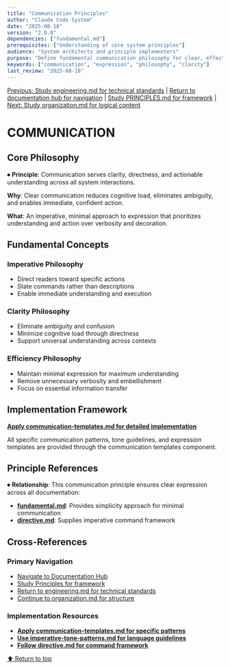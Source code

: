 ```yaml
---
title: "Communication Principles"
author: "Claude Code System"
date: "2025-08-18"
version: "2.0.0"
dependencies: ["fundamental.md"]
prerequisites: ["Understanding of core system principles"]
audience: "System architects and principle implementers"
purpose: "Define fundamental communication philosophy for clear, effective expression"
keywords: ["communication", "expression", "philosophy", "clarity"]
last_review: "2025-08-18"
---
```


[Previous: Study engineering.md for technical standards](engineering.md) | [Return to documentation hub for navigation](../index.md) | [Study PRINCIPLES.md for framework](../PRINCIPLES.md) | [Next: Study organization.md for logical content](organization.md)

# COMMUNICATION

## Core Philosophy

⏺ **Principle**: Communication serves clarity, directness, and actionable understanding across all system interactions.

**Why**: Clear communication reduces cognitive load, eliminates ambiguity, and enables immediate, confident action.

**What**: An imperative, minimal approach to expression that prioritizes understanding and action over verbosity and decoration.

## Fundamental Concepts

### Imperative Philosophy
- Direct readers toward specific actions
- State commands rather than descriptions
- Enable immediate understanding and execution

### Clarity Philosophy
- Eliminate ambiguity and confusion
- Minimize cognitive load through directness
- Support universal understanding across contexts

### Efficiency Philosophy
- Maintain minimal expression for maximum understanding
- Remove unnecessary verbosity and embellishment
- Focus on essential information transfer

## Implementation Framework

**[Apply communication-templates.md for detailed implementation](../components/communication-templates.md)**

All specific communication patterns, tone guidelines, and expression templates are provided through the communication templates component.

## Principle References

⏺ **Relationship**: This communication principle ensures clear expression across all documentation:
- **[fundamental.md](fundamental.md)**: Provides simplicity approach for minimal communication
- **[directive.md](directive.md)**: Supplies imperative command framework

## Cross-References

### Primary Navigation
- [Navigate to Documentation Hub](../index.md)
- [Study Principles for framework](../PRINCIPLES.md)
- [Return to engineering.md for technical standards](engineering.md)
- [Continue to organization.md for structure](organization.md)

### Implementation Resources
- **[Apply communication-templates.md for specific patterns](../components/communication-templates.md)**
- **[Use imperative-tone-patterns.md for language guidelines](../components/imperative-tone-patterns.md)**
- **[Follow directive.md for command framework](directive.md)**

[⬆ Return to top](#communication)